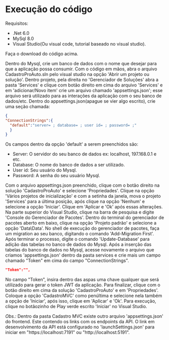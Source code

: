# Execução do código

Requisitos:

- .Net 6.0
- MySql 8.0
- Visual Studio(Ou visual code, tutorial baseado no visual studio).

Faça o download do código acima.

Dentro do Mysql, crie um banco de dados com o nome que desejar para que a aplicação possa consumir.
Com o código em mãos, abra o arquivo CadastroProAuto.sln pelo visual studio na opção 'Abrir um projeto ou solução'. Dentro projeto, pela direita no 'Gerenciador de Soluções' abra a pasta 'Services' e clique com botão direito em cima do arquivo 'Services' e em 'adicionar/Novo item' crie um arquivo chamado 'appsettings.json'; esse arquivo será utilizado para as interações da aplicação com o seu banco de dados/etc. Dentro do appsettings.json(apague se vier algo escrito), crie uma seção chamada: 

```json
{
"ConnectionStrings":{
  "default":"server= ; database= ; user id= ; password= ;"
  }
}
```

Os campos dentro da opção 'default' a serem preenchidos são:

- Server: O servidor do seu banco de dados ex: localhost, 197.168.0.1 e etc.
- Database: O nome do banco de dados a ser utilizado.
- User id: Seu usuário do Mysql.
- Password: A senha do seu usuário Mysql.

Com o arquivo appsettings.json preenchido, clique com o botão direito na solução 'CadastroProAuto' e selecione 'Propriedades'. Clique na opção 'Vários projetos de inicialização' e com a setinha da janela, mova o projeto 'Services' para a última posição, após clique na opção 'Nenhum' e selecione a opção 'Iniciar'. Clique em 'Aplicar e 'Ok' após essas alterações. Na parte superior do Visual Studio, clique na barra de pesquisa e digite 'Console do Gerenciador de Pacotes'. Dentro do terminal do gerenciador de pacotes aberto em baixo, clique na opção 'Projeto padrão' e selecione a opção 'Data\Data'. No shell de execução do gerenciador de pacotes, faça um migration ao seu banco, digitando o comando 'Add-Migration First'. Após terminar o processo, digite o comando 'Update-Database' para adição das tabelas no banco de dados do Mysql.
Após a inserção das tabelas do banco de dados no Mysql, acesse novamente o arquivo que criamos 'appsettings.json' dentro da pasta services e crie mais um campo chamado "Token" em cima do campo "ConnectionStrings".

```json
"Token":"",
```

No campo "Token", insira dentro das aspas uma chave qualquer que será utilizado para gerar o token JWT da aplicação.
Para finalizar, clique com o botão direito em cima da solução 'CadastroProAuto' e em 'Propriedades'. Coloque a opção 'CadastroMVC' como penúltima e selecione nela também a opção de 'Iniciar', após isso, clique em 'Aplicar' e 'Ok'. Para execução, clique no botãozinho de Play verde escrito 'Iniciar' no Visual Studio.

*Obs.:* Dentro da pasta Cadastro MVC existe outro arquivo 'appsettings.json' do frontend. Este contendo os links com os endpoints da API. O link em desenvolvimento da API está configurado no 'launchSettings.json' para iniciar em "https://localhost:7191" ou "http://localhost:5191".
